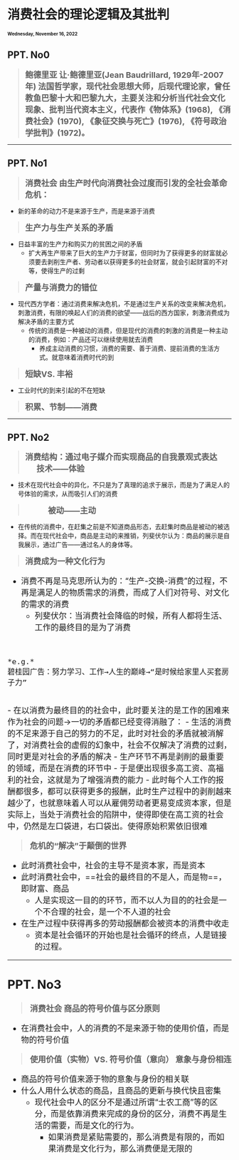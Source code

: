 # 消费社会的理论逻辑及其批判

<font size = 1>**Wednesday, November 16, 2022**</font>

## PPT. No0
><font size = 4>**鲍德里亚
让·鲍德里亚(Jean Baudrillard, 1929年-2007年)
法国哲学家，现代社会思想大师，后现代理论家，曾任教鱼巴黎十大和巴黎九大，主要关注和分析当代社会文化现象、批判当代资本主义，代表作《物体系》(1968), 《消费社会》(1970), 《象征交换与死亡》(1976), 《符号政治学批判》(1972)。**</font>

---
## PPT. No1
><font size = 4>**消费社会
由生产时代向消费社会过度而引发的全社会革命危机：**</font>
- 新的革命的动力不是来源于生产，而是来源于消费

><font size = 4>**生产力与生产关系的矛盾**</font>
- 日益丰富的生产力和购买力的贫困之间的矛盾
  - 扩大再生产带来了巨大的生产力于财富，但同时为了获得更多的财富就必须要去剥削生产者、劳动者以获得更多的社会财富，就会引起财富的不对等，使得生产的过剩

><font size = 4>**产量与消费力的错位**</font>
- 现代西方学者：通过消费来解决危机，不是通过生产关系的改变来解决危机，刺激消费，有限的唤起人们的消费的欲望——战后的西方国家，刺激消费成为解决矛盾的主要方式
  - 传统的消费是一种被动的消费，但是现代的消费的刺激的消费是一种主动的消费，例如：产品还可以继续使用就去消费
    - 养成主动消费的习惯，消费的需要、善于消费、提前消费的生活方式。就意味着消费时代的到

><font size = 4>**短缺VS. 丰裕**</font>
- 工业时代的到来引起的不在短缺

><font size = 4>**积累、节制——消费**</font>

---
## PPT. No2
><font size = 4>**消费结构：通过电子媒介而实现商品的自我景观式表达
>&nbsp; &nbsp; &nbsp; &nbsp; &nbsp; &nbsp; 技术——体验**</font>
- 技术在现代社会中的异化，不只是为了真理的追求于展示，而是为了满足人的号体验的需求，从而吸引人们的消费

><font size = 4>**&nbsp; &nbsp; &nbsp; &nbsp; &nbsp; &nbsp; 被动——主动**</font>
- 在传统的消费中，在赶集之前是不知道商品形态，去赶集时商品是被动的被选择。而在现代社会中，商品是主动的来推销，列斐伏尔认为：商品的展示是自我展示，通过广告——通过名人的身体等。

><font size = 4>**消费成为一种文化行为**
- 消费不再是马克思所认为的：“生产-交换-消费”的过程，不再是满足人的物质需求的消费，而成了人们对符号、对文化的需求的消费
  - 列斐伏尔：当消费社会降临的时候，所有人都将生活、工作的最终目的是为了消费
<br/>

    *e.g.*
    碧桂园广告：努力学习、工作→人生的巅峰→“是时候给家里人买套房子力”
<br/>
  - 在以消费为最终目的的社会中，此时要关注的是工作的困难来作为社会的问题→一切的矛盾都已经变得消融了：
    - 生活的消费的不足来源于自己的努力的不足，此时对社会的矛盾就被消解了，对消费社会的虚假的幻象中，社会不仅解决了消费的过剩，同时更是对社会的矛盾的解决
      - 生产环节不再是剥削的最重要的领域，而是在消费的环节中
        - 于是便出现很多高工资、高福利的社会，这就是为了增强消费的能力
          - 此时每个人工作的报酬都很多，都可以获得更多的报酬，此时生产过程中的剥削越来越少了，也就意味着人可以从雇佣劳动者更易变成资本家，但是实际上，当处于消费社会的陷阱中，使得即使在高工资的社会中，仍然是左口袋进，右口袋出。使得原始积累依旧很难

><font size = 4>**危机的“解决”于颠倒的世界**
- 此时消费社会中，社会的主导不是资本家，而是资本
- 此时消费社会中，==社会的最终目的不是人，而是物==，即财富、商品
  - 人是实现这一目的的环节，而不以人为目的的社会是一个不合理的社会，是一个不人道的社会
- 在生产过程中获得再多的劳动报酬都会被资本的消费中收走
  - 资本是社会循环的开始也是社会循环的终点，人是链接的过程。

---
## PPT. No3
><font size = 4>**消费社会
商品的符号价值与区分原则**
- 在消费社会中，人的消费的不是来源于物的使用价值，而是物的符号价值

><font size = 4>**使用价值（实物）VS. 符号价值（意向）
意象与身份相连**
- 商品的符号价值来源于物的意象与身份的相关联
- 什么人用什么状态的商品，且商品的更新与换代快且密集
  - 现代社会中人的区分不是通过所谓“士农工商”等的区分，而是依靠消费来完成的身份的区分，消费不再是生活的需要，而是文化的行为。
    - 如果消费是紧贴需要的，那么消费是有限的，而如果消费是文化行为，那么消费便是无限的